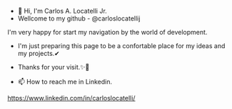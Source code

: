- 👋 Hi, I'm Carlos A. Locatelli Jr.
-   Wellcome to my github - @carloslocatellij

I'm very happy for start my navigation by the world of development.

- I'm just preparing this page to be a confortable place for  my ideas and my projects.✔


- Thanks for your visit.✨💖

- 📫 How to reach me in Linkedin.

https://www.linkedin.com/in/carloslocatelli/








<!---
carloslocatellij/carloslocatellij is a ✨ special ✨ repository because its `README.md` (this file) appears on your GitHub profile.
You can click the Preview link to take a look at your changes.
--->
